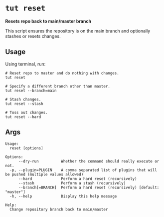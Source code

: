 # `tut reset`

**Resets repo back to main/master branch**

This script ensures the repository is on the main branch and optionally stashes or resets changes.

## Usage

Using terminal, run:

```
# Reset repo to master and do nothing with changes.
tut reset

# Specify a different branch other than master.
tut reset --branch=main

# Stash changes.
tut reset --stash

# Toss out changes.
tut reset --hard
```

## Args 

```
Usage:
  reset [options]

Options:
      --dry-run          Whether the command should really execute or not.
  -p, --plugin=PLUGIN    A comma separated list of plugins that will be pushed (multiple values allowed)
      --hard             Perform a hard reset (recursively)
      --stash            Perform a stash (recursively)
      --branch[=BRANCH]  Perform a hard reset (recursively) [default: "master"]
  -h, --help             Display this help message

Help:
  Change repository branch back to main/master
```
